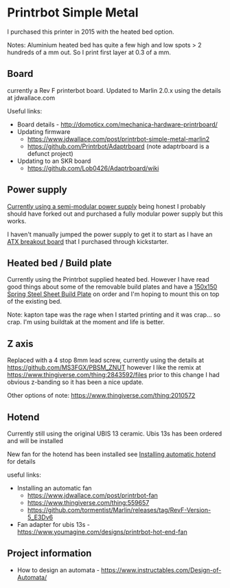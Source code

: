 # Printrbot Simple Metal
I purchased this printer in 2015 with the heated bed option.

Notes: Aluminium heated bed has quite a few high and low spots > 2 hundreds of a mm out. So I print first layer at 0.3 of a mm.

## Board 

currently a Rev F printerbot board. Updated to Marlin 2.0.x using the details at jdwallace.com

Useful links:
- Board details - http://domoticx.com/mechanica-hardware-printrboard/
- Updating firmware 
  - https://www.jdwallace.com/post/printrbot-simple-metal-marlin2
  - https://github.com/Printrbot/Adaptrboard (note adaptrboard is a defunct project)
- Updating to an SKR board
  - https://github.com/Lob0426/Adaptrboard/wiki

## Power supply

[Currently using a semi-modular power supply](https://www.amazon.com.au/gp/product/B08BX65LVY/ref=ppx_yo_dt_b_asin_title_o05_s00?ie=UTF8&psc=1) being honest I probably should have forked out and purchased a fully modular power supply but this works.

I haven't manually jumped the power supply to get it to start as I have an [ATX breakout board](https://www.kickstarter.com/projects/141080940/atx-breakout-board-for-all-pc-power-supplys?ref=profile_created) that I purchased through kickstarter. 

## Heated bed / Build plate

Currently using the Printrbot supplied heated bed. However I have read good things about some of the removable build plates and have a [150x150 Spring Steel Sheet Build Plate](https://www.aliexpress.com/snapshot/0.html?orderId=8143475876268766) on order and I'm hoping to mount this on top of the existing bed.

Note: kapton tape was the rage when I started printing and it was crap... so crap. I'm using buildtak at the moment and life is better.

## Z axis 

Replaced with a 4 stop 8mm lead screw, currently using the details at https://github.com/MS3FGX/PBSM_ZNUT however I like the remix at https://www.thingiverse.com/thing:2843592/files prior to this change I had obvious z-banding so it has been a nice update.

Other options of note: https://www.thingiverse.com/thing:2010572

## Hotend 

Currently still using the original UBIS 13 ceramic. Ubis 13s has been ordered and will be installed

New fan for the hotend has been installed see [Installing automatic hotend](https://github.com/jeropaul/printrbot_simple/issues/1) for details

useful links:
- Installing an automatic fan 
  - https://www.jdwallace.com/post/printrbot-fan
  - https://www.thingiverse.com/thing:559657
  - https://github.com/tormentist/Marlin/releases/tag/RevF-Version-5_E3Dv6
- Fan adapter for ubis 13s - https://www.youmagine.com/designs/printrbot-hot-end-fan


## Project information

- How to design an automata - https://www.instructables.com/Design-of-Automata/
